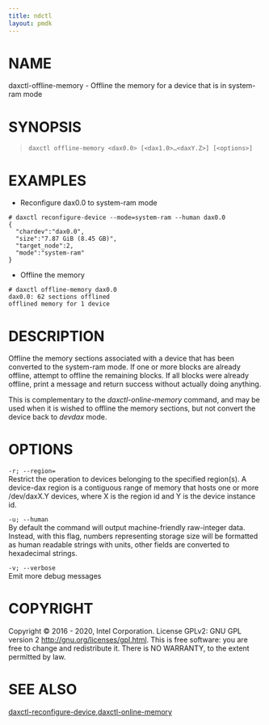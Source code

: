 ```yaml
---
title: ndctl
layout: pmdk
---
```


NAME
====

daxctl-offline-memory - Offline the memory for a device that is in
system-ram mode

SYNOPSIS
========

>     daxctl offline-memory <dax0.0> [<dax1.0>…​<daxY.Z>] [<options>]

EXAMPLES
========

-   Reconfigure dax0.0 to system-ram mode

<!-- -->

    # daxctl reconfigure-device --mode=system-ram --human dax0.0
    {
      "chardev":"dax0.0",
      "size":"7.87 GiB (8.45 GB)",
      "target_node":2,
      "mode":"system-ram"
    }

-   Offline the memory

<!-- -->

    # daxctl offline-memory dax0.0
    dax0.0: 62 sections offlined
    offlined memory for 1 device

DESCRIPTION
===========

Offline the memory sections associated with a device that has been
converted to the system-ram mode. If one or more blocks are already
offline, attempt to offline the remaining blocks. If all blocks were
already offline, print a message and return success without actually
doing anything.

This is complementary to the *daxctl-online-memory* command, and may be
used when it is wished to offline the memory sections, but not convert
the device back to *devdax* mode.

OPTIONS
=======

`-r; --region=`  
Restrict the operation to devices belonging to the specified region(s).
A device-dax region is a contiguous range of memory that hosts one or
more /dev/daxX.Y devices, where X is the region id and Y is the device
instance id.

`-u; --human`  
By default the command will output machine-friendly raw-integer data.
Instead, with this flag, numbers representing storage size will be
formatted as human readable strings with units, other fields are
converted to hexadecimal strings.

`-v; --verbose`  
Emit more debug messages

COPYRIGHT
=========

Copyright © 2016 - 2020, Intel Corporation. License GPLv2: GNU GPL
version 2 <http://gnu.org/licenses/gpl.html>. This is free software: you
are free to change and redistribute it. There is NO WARRANTY, to the
extent permitted by law.

SEE ALSO
========

[daxctl-reconfigure-device](daxctl-reconfigure-device.md),[daxctl-online-memory](daxctl-online-memory.md)
